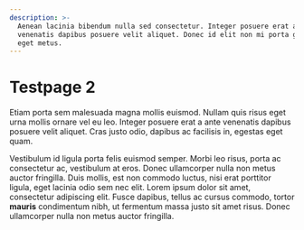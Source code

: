 ```yaml
---
description: >-
  Aenean lacinia bibendum nulla sed consectetur. Integer posuere erat a ante
  venenatis dapibus posuere velit aliquet. Donec id elit non mi porta gravida at
  eget metus.
---
```


# Testpage 2

Etiam porta sem malesuada magna mollis euismod. Nullam quis risus eget urna mollis ornare vel eu leo. Integer posuere erat a ante venenatis dapibus posuere velit aliquet. Cras justo odio, dapibus ac facilisis in, egestas eget quam.

Vestibulum id ligula porta felis euismod semper. Morbi leo risus, porta ac consectetur ac, vestibulum at eros. Donec ullamcorper nulla non metus auctor fringilla. Duis mollis, est non commodo luctus, nisi erat porttitor ligula, eget lacinia odio sem nec elit. Lorem ipsum dolor sit amet, consectetur adipiscing elit. Fusce dapibus, tellus ac cursus commodo, tortor **mauris** condimentum nibh, ut fermentum massa justo sit amet risus. Donec ullamcorper nulla non metus auctor fringilla.

